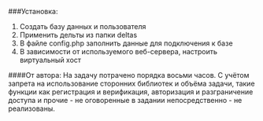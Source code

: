###Установка:
1. Создать базу данных и пользователя
2. Применить дельты из папки deltas
3. В файле config.php заполнить данные для подключения к базе
4. В зависимости от используемого веб-сервера, настроить виртуальный хост

####От автора:
На задачу потрачено порядка восьми часов. С учётом запрета на использование сторонних библиотек и объёма задачи, такие функции как регистрация и верификация, авторизация и разграничение доступа и прочие - не оговоренные в задании непосредственно - не реализованы.